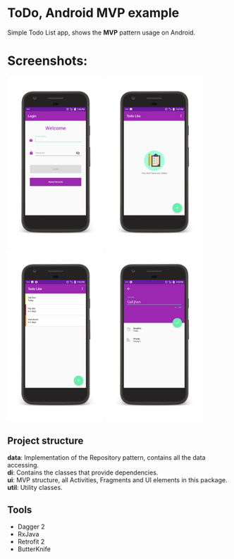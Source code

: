 ToDo, Android MVP example
==========

Simple Todo List app, shows the **MVP** pattern usage on Android.

# Screenshots:
<p float="left">
<img src="screenshots/1-login.png" width="220"/>
<img src="screenshots/2-home_empty.png" width="220"/>
<img src="screenshots/3-home_tasks.png" width="220"/>
<img src="screenshots/4-add_edit_task.png" width="220"/>

</p>



## Project structure

**data**: Implementation of the Repository pattern, contains all the data accessing.<br/>
**di**: Contains the classes that provide dependencies.<br />
**ui**: MVP structure, all Activities, Fragments and UI elements in this package.<br />
**util**: Utility classes.<br />

## Tools
* Dagger 2
* RxJava
* Retrofit 2
* ButterKnife
